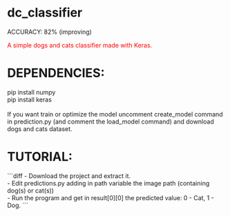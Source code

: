 # dc_classifier
ACCURACY: 82% (improving)<br>
<p style="color:red">A simple dogs and cats classifier made with Keras.</p>

<h1>DEPENDENCIES:</h1>
pip install numpy<br>
pip install keras<br>
<br>
If you want train or optimize the model uncomment create_model command in prediction.py (and comment the load_model command) and download dogs and cats dataset.


<h1>TUTORIAL:</h1>
```diff
- Download the project and extract it.<br>
- Edit predictions.py adding in path variable the image path (containing dog(s) or cat(s))<br>
- Run the program and get in result[0][0] the predicted value: 0 - Cat, 1 - Dog.
```
